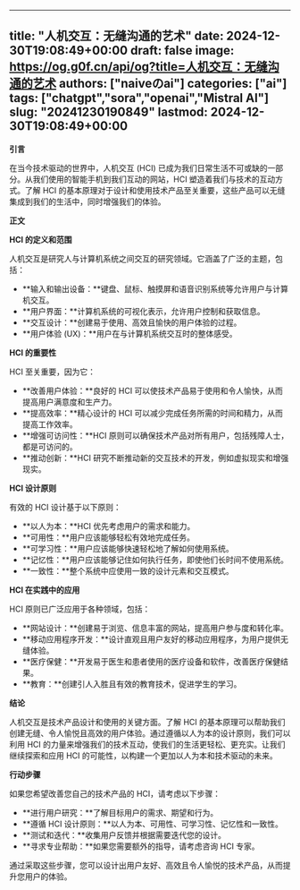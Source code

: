 
---
title: "人机交互：无缝沟通的艺术"
date: 2024-12-30T19:08:49+00:00
draft: false
image: https://og.g0f.cn/api/og?title=人机交互：无缝沟通的艺术
authors: ["naiveのai"]
categories: ["ai"]
tags: ["chatgpt","sora","openai","Mistral AI"]
slug: "20241230190849"
lastmod: 2024-12-30T19:08:49+00:00
---
**引言**

在当今技术驱动的世界中，人机交互 (HCI) 已成为我们日常生活不可或缺的一部分。从我们使用的智能手机到我们互动的网站，HCI 塑造着我们与技术的互动方式。了解 HCI 的基本原理对于设计和使用技术产品至关重要，这些产品可以无缝集成到我们的生活中，同时增强我们的体验。

**正文**

**HCI 的定义和范围**

人机交互是研究人与计算机系统之间交互的研究领域。它涵盖了广泛的主题，包括：

* **输入和输出设备：**键盘、鼠标、触摸屏和语音识别系统等允许用户与计算机交互。
* **用户界面：**计算机系统的可视化表示，允许用户控制和获取信息。
* **交互设计：**创建易于使用、高效且愉快的用户体验的过程。
* **用户体验 (UX)：**用户在与计算机系统交互时的整体感受。

**HCI 的重要性**

HCI 至关重要，因为它：

* **改善用户体验：**良好的 HCI 可以使技术产品易于使用和令人愉快，从而提高用户满意度和生产力。
* **提高效率：**精心设计的 HCI 可以减少完成任务所需的时间和精力，从而提高工作效率。
* **增强可访问性：**HCI 原则可以确保技术产品对所有用户，包括残障人士，都是可访问的。
* **推动创新：**HCI 研究不断推动新的交互技术的开发，例如虚拟现实和增强现实。

**HCI 设计原则**

有效的 HCI 设计基于以下原则：

* **以人为本：**HCI 优先考虑用户的需求和能力。
* **可用性：**用户应该能够轻松有效地完成任务。
* **可学习性：**用户应该能够快速轻松地了解如何使用系统。
* **记忆性：**用户应该能够记住如何执行任务，即使他们长时间不使用系统。
* **一致性：**整个系统中应使用一致的设计元素和交互模式。

**HCI 在实践中的应用**

HCI 原则已广泛应用于各种领域，包括：

* **网站设计：**创建易于浏览、信息丰富的网站，提高用户参与度和转化率。
* **移动应用程序开发：**设计直观且用户友好的移动应用程序，为用户提供无缝体验。
* **医疗保健：**开发易于医生和患者使用的医疗设备和软件，改善医疗保健结果。
* **教育：**创建引人入胜且有效的教育技术，促进学生的学习。

**结论**

人机交互是技术产品设计和使用的关键方面。了解 HCI 的基本原理可以帮助我们创建无缝、令人愉悦且高效的用户体验。通过遵循以人为本的设计原则，我们可以利用 HCI 的力量来增强我们的技术互动，使我们的生活更轻松、更充实。让我们继续探索和应用 HCI 的可能性，以构建一个更加以人为本和技术驱动的未来。

**行动步骤**

如果您希望改善您自己的技术产品的 HCI，请考虑以下步骤：

* **进行用户研究：**了解目标用户的需求、期望和行为。
* **遵循 HCI 设计原则：**以人为本、可用性、可学习性、记忆性和一致性。
* **测试和迭代：**收集用户反馈并根据需要迭代您的设计。
* **寻求专业帮助：**如果您需要额外的指导，请考虑咨询 HCI 专家。

通过采取这些步骤，您可以设计出用户友好、高效且令人愉悦的技术产品，从而提升您用户的体验。